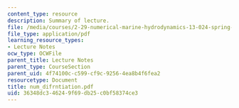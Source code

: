 ```yaml
---
content_type: resource
description: Summary of lecture.
file: /media/courses/2-29-numerical-marine-hydrodynamics-13-024-spring-2003/36348dc346249f69db25c0bf58374ce3_num_difrntiation.pdf
file_type: application/pdf
learning_resource_types:
- Lecture Notes
ocw_type: OCWFile
parent_title: Lecture Notes
parent_type: CourseSection
parent_uid: 4f74100c-c599-cf9c-9256-4ea8b4f6fea2
resourcetype: Document
title: num_difrntiation.pdf
uid: 36348dc3-4624-9f69-db25-c0bf58374ce3
---
```

